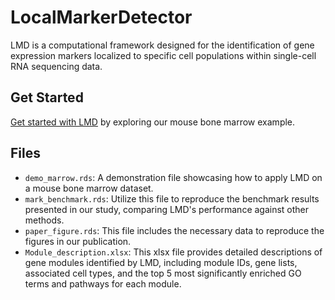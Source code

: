 # LocalMarkerDetector

LMD is a computational framework designed for the identification of gene expression markers localized to specific cell populations within single-cell RNA sequencing data.

## Get Started

[Get started with LMD](https://github.com/ruiqi0130/LocalMarkerDetector/blob/main/Demo_marrow_facs.Rmd) by exploring our mouse bone marrow example.

## Files

- `demo_marrow.rds`: A demonstration file showcasing how to apply LMD on a mouse bone marrow dataset.
- `mark_benchmark.rds`: Utilize this file to reproduce the benchmark results presented in our study, comparing LMD's performance against other methods.
- `paper_figure.rds`: This file includes the necessary data to reproduce the figures in our publication.
- `Module_description.xlsx`: This xlsx file provides detailed descriptions of gene modules identified by LMD, including module IDs, gene lists, associated cell types, and the top 5 most significantly enriched GO terms and pathways for each module.
